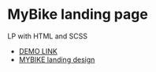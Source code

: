 # MyBike landing page

LP with HTML and SCSS

- [DEMO LINK](https://tania-boiar.github.io/my-bike-landing/)
- [MYBIKE landing design](https://www.figma.com/file/NZQAIydtHo5QkINyGLHNcq/BIKE-New-Version?node-id=0%3A1)

